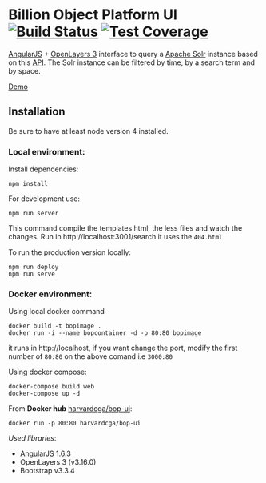 Billion Object Platform UI [![Build Status](https://travis-ci.org/terranodo/angular-search.svg?branch=master)](https://travis-ci.org/terranodo/angular-search) [![Test Coverage](https://codeclimate.com/github/terranodo/angular-search/badges/coverage.svg)](https://codeclimate.com/github/terranodo/angular-search/coverage)
====

[AngularJS](https://angularjs.org/) + [OpenLayers 3](http://openlayers.org/) interface to query a [Apache Solr](http://lucene.apache.org/solr/) instance based on this [API](http://54.158.101.33:8080/bopws/swagger/#/default).
The Solr instance can be filtered by time, by a search term and by space.

[Demo](http://terranodo.io/angular-search)

Installation
---
Be sure to have at least node version 4 installed.


### Local environment:

Install dependencies:
```
npm install
```

For development use:
```
npm run server
```
This command compile the templates html, the less files and watch the changes.
Run in http://localhost:3001/search it uses the `404.html`

To run the production version locally:
```
npm run deploy
npm run serve
```

### Docker environment:

Using local docker command
```
docker build -t bopimage . 
docker run -i --name bopcontainer -d -p 80:80 bopimage
```
it runs in  http://localhost, if you want change the port, modify the first number of `80:80` on the above comand i.e `3000:80`

Using docker compose:
```
docker-compose build web
docker-compose up -d 
```

From **Docker hub** [harvardcga/bop-ui](https://hub.docker.com/r/harvardcga/bop-ui):
```
docker run -p 80:80 harvardcga/bop-ui
```

_Used libraries_:
* AngularJS 1.6.3
* OpenLayers 3 (v3.16.0)
* Bootstrap v3.3.4
